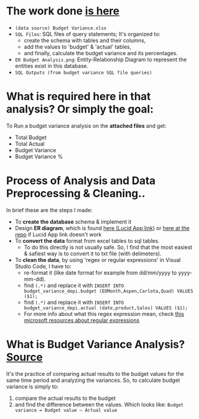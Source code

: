 # The work done [is here](https://github.com/ahmedaymanb4/data-analytics-projects/tree/main/Budget%20Variance%20Analysis)
- `(data source) Budget Variance.xlsx`
- `SQL Files`: SQL files of query statements; It's organized to:
  - create the schema with tables and their columns,
  - add the values to 'budget' & 'actual' tables,
  - and finally, calculate the budget variance and its percentages.
- `ER Budget Analysis.png`: Entity-Relationship Diagram to represent the entities exist in this database.
- `SQL Outputs (from budget variance SQL file queries)`

# What is required here in that analysis? Or simply the goal:
To Run a budget variance analysis on the **attached files** and get:
* Total Budget
* Total Actual
* Budget Variance
* Budget Variance %

# Process of Analysis and Data Preprocessing & Cleaning..
In brief these are the steps I made: 
* To **create the database** schema & implement it
* Design **ER diagram**, which is found [here (Lucid App link)](https://lucid.app/lucidchart/640152a3-00ab-462e-823a-9a2f1929d25a/edit?invitationId=inv_383ce78d-5002-44a8-9ba3-681cc59e892c) or [here at the repo](https://github.com/ahmedaymanb4/data-analytics-projects/blob/a9ad5b3d07f1b7a84481ffd36b53a6fad6a2da46/Budget%20Variance%20Analysis/ER%20Budget%20Analysis.png) if Lucid App link doesn't work
* To **convert the data** format from excel tables to sql tables.
    - To do this directly is not usually safe. So, I find that the most easiest & safiest way is to convert it to txt file (with delimeters). 
* To **clean the data**, by using 'regex or regular expressions' in Visual Studio Code, I have to: 
    - re-format it (like date format for example from dd/mm/yyyy to yyyy-mm-dd).
    - find `(.*)` and replace it with `INSERT INTO budget_variance_depi.budget (EOMonth,Aspen,Carlota,Quad) VALUES ($1);`
    - find `(.*)` and replace it with `INSERT INTO budget_variance_depi.actual (date,product,Sales) VALUES ($1);` 
    - For more info about what this regex expression mean, check [this microsoft resources about regular expressions](https://learn.microsoft.com/en-us/visualstudio/ide/using-regular-expressions-in-visual-studio)

# What is Budget Variance Analysis? [Source](https://www.datarails.com/budget-variance-analysis-guide)
It's the practice of comparing actual results to the budget values for the same time period and analyzing the variances. So, to calculate budget variance is simply to: 
1. compare the actual results to the budget 
2. and find the difference between the values. 
Which looks like: `Budget variance = Budget value – Actual value`

